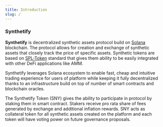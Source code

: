 ```yaml
---
title: Introduction
slug: /
---
```


### Synthetify

**Synthetify** is decentralized synthetic assets protocol build on [Solana](https://solana.com/) blockchain. The protocol allows for creation and exchange of synthetic assets that closely track the price of specific assets. Synthetic tokens are based on [SPL-Token](https://spl.solana.com/token) standard that gives them ability to be easily integrated with other DeFi applications like AMM.

Synthetify leverages Solana ecosystem to enable fast, cheap and intuitive trading experience for users of platform while keeping it fully decentralized thanks to an infrastructure build on top of number of smart contracts and blockchain oracles.

The Synthetify Token (SNY) gives the ability to participate in protocol by staking them in smart contract. Stakers receive pro rata share of fees generated by exchange and additional inflation rewards. SNY acts as collateral token for all synthetic assets created on the platform and each token will have voting power on future governance proposals.
